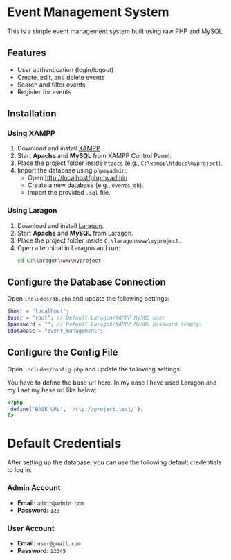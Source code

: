 # Event Management System

This is a simple event management system built using raw PHP and MySQL.

## Features

- User authentication (login/logout)
- Create, edit, and delete events
- Search and filter events
- Register for events

## Installation

### Using XAMPP

1. Download and install [XAMPP](https://www.apachefriends.org/index.html).
2. Start **Apache** and **MySQL** from XAMPP Control Panel.
3. Place the project folder inside `htdocs` (e.g., `C:\xampp\htdocs\myproject`).
4. Import the database using `phpmyadmin`:
   - Open [http://localhost/phpmyadmin](http://localhost/phpmyadmin)
   - Create a new database (e.g., `events_db`).
   - Import the provided `.sql` file.

### Using Laragon

1. Download and install [Laragon](https://laragon.org/).
2. Start **Apache** and **MySQL** from Laragon.
3. Place the project folder inside `C:\laragon\www\myproject`.
4. Open a terminal in Laragon and run:
   ```sh
   cd C:\laragon\www\myproject
   ```

## Configure the Database Connection

Open `includes/db.php` and update the following settings:

```php
$host = "localhost";
$user = "root"; // Default Laragon/XAMPP MySQL user
$password = ""; // Default Laragon/XAMPP MySQL password (empty)
$database = "event_management";
```

## Configure the Config File

Open `includes/config.php` and update the following settings:

You have to define the base url here. In my case I have used Laragon and my I set my base url like below:

```php
<?php
 define('BASE_URL', 'http://project.test/');
?>
```

# Default Credentials

After setting up the database, you can use the following default credentials to log in:

### Admin Account

- **Email:** `admin@admin.com`
- **Password:** `123`

### User Account

- **Email:** `user@gmail.com`
- **Password:** `12345`
